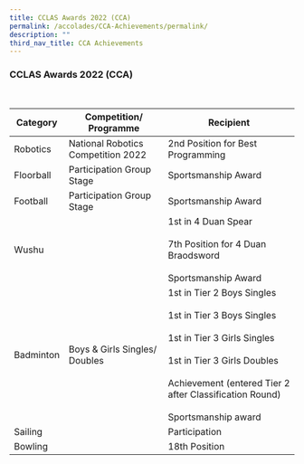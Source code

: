 ```yaml
---
title: CCLAS Awards 2022 (CCA)
permalink: /accolades/CCA-Achievements/permalink/
description: ""
third_nav_title: CCA Achievements
---
```

### CCLAS Awards 2022 (CCA)
<br>

| Category | Competition/ Programme | Recipient |
| -------- | -------- | -------- |
| Robotics     | National Robotics Competition 2022     | 2nd Position for Best Programming |
Floorball|Participation Group Stage|Sportsmanship Award
|Football|Participation Group Stage|Sportsmanship Award
|Wushu||1st in 4 Duan Spear<br><br>7th Position for 4 Duan Braodsword<br><br>Sportsmanship Award
|Badminton|Boys & Girls Singles/ Doubles|1st in Tier 2 Boys Singles<br><br>1st in Tier 3 Boys Singles<br><br>1st in Tier 3 Girls Singles<br><br>1st in Tier 3 Girls Doubles <br><br>Achievement (entered Tier 2 after Classification Round) <br><br>Sportsmanship award
|Sailing||Participation
|Bowling||18th Position